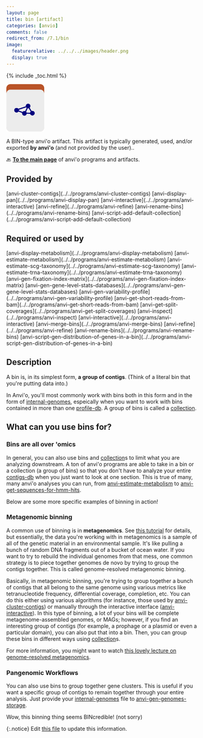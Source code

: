 ```yaml
---
layout: page
title: bin [artifact]
categories: [anvio]
comments: false
redirect_from: /7.1/bin
image:
  featurerelative: ../../../images/header.png
  display: true
---
```



{% include _toc.html %}


<img src="../../images/icons/BIN.png" alt="BIN" style="width:100px; border:none" />

A BIN-type anvi'o artifact. This artifact is typically generated, used, and/or exported **by anvi'o** (and not provided by the user)..

🔙 **[To the main page](../../)** of anvi'o programs and artifacts.

## Provided by


<p style="text-align: left" markdown="1"><span class="artifact-p">[anvi-cluster-contigs](../../programs/anvi-cluster-contigs)</span> <span class="artifact-p">[anvi-display-pan](../../programs/anvi-display-pan)</span> <span class="artifact-p">[anvi-interactive](../../programs/anvi-interactive)</span> <span class="artifact-p">[anvi-refine](../../programs/anvi-refine)</span> <span class="artifact-p">[anvi-rename-bins](../../programs/anvi-rename-bins)</span> <span class="artifact-p">[anvi-script-add-default-collection](../../programs/anvi-script-add-default-collection)</span></p>


## Required or used by


<p style="text-align: left" markdown="1"><span class="artifact-r">[anvi-display-metabolism](../../programs/anvi-display-metabolism)</span> <span class="artifact-r">[anvi-estimate-metabolism](../../programs/anvi-estimate-metabolism)</span> <span class="artifact-r">[anvi-estimate-scg-taxonomy](../../programs/anvi-estimate-scg-taxonomy)</span> <span class="artifact-r">[anvi-estimate-trna-taxonomy](../../programs/anvi-estimate-trna-taxonomy)</span> <span class="artifact-r">[anvi-gen-fixation-index-matrix](../../programs/anvi-gen-fixation-index-matrix)</span> <span class="artifact-r">[anvi-gen-gene-level-stats-databases](../../programs/anvi-gen-gene-level-stats-databases)</span> <span class="artifact-r">[anvi-gen-variability-profile](../../programs/anvi-gen-variability-profile)</span> <span class="artifact-r">[anvi-get-short-reads-from-bam](../../programs/anvi-get-short-reads-from-bam)</span> <span class="artifact-r">[anvi-get-split-coverages](../../programs/anvi-get-split-coverages)</span> <span class="artifact-r">[anvi-inspect](../../programs/anvi-inspect)</span> <span class="artifact-r">[anvi-interactive](../../programs/anvi-interactive)</span> <span class="artifact-r">[anvi-merge-bins](../../programs/anvi-merge-bins)</span> <span class="artifact-r">[anvi-refine](../../programs/anvi-refine)</span> <span class="artifact-r">[anvi-rename-bins](../../programs/anvi-rename-bins)</span> <span class="artifact-r">[anvi-script-gen-distribution-of-genes-in-a-bin](../../programs/anvi-script-gen-distribution-of-genes-in-a-bin)</span></p>


## Description

A bin is, in its simplest form, **a group of contigs**.  (Think of a literal bin that you're putting data into.)

In Anvi'o, you'll most commonly work with bins both in this form and in the form of <span class="artifact-n">[internal-genomes](/software/anvio/help/7.1/artifacts/internal-genomes)</span>, espeically when you want to work with bins contained in more than one <span class="artifact-n">[profile-db](/software/anvio/help/7.1/artifacts/profile-db)</span>. A group of bins is called a <span class="artifact-n">[collection](/software/anvio/help/7.1/artifacts/collection)</span>.

## What can you use bins for?

### Bins are all over 'omics
In general, you can also use bins and <span class="artifact-n">[collection](/software/anvio/help/7.1/artifacts/collection)</span>s to limit what you are analyzing downstream. A ton of anvi'o programs are able to take in a bin or a collection (a group of bins) so that you don't have to analyze your entire <span class="artifact-n">[contigs-db](/software/anvio/help/7.1/artifacts/contigs-db)</span> when you just want to look at one section. This is true of many, many anvi'o analyses you can run, from <span class="artifact-n">[anvi-estimate-metabolism](/software/anvio/help/7.1/programs/anvi-estimate-metabolism)</span> to <span class="artifact-n">[anvi-get-sequences-for-hmm-hits](/software/anvio/help/7.1/programs/anvi-get-sequences-for-hmm-hits)</span>.

Below are some more specific examples of binning in action!

### Metagenomic binning
A common use of binning is in **metagenomics**. See [this tutorial](http://merenlab.org/2016/06/22/anvio-tutorial-v2/) for details, but essentially, the data you're working with in metagenomics is a sample of all of the genetic material in an environmental sample. It's like pulling a bunch of random DNA fragments out of a bucket of ocean water. If you want to try to rebuild the individual genomes from that mess, one common strategy is to piece together genomes de novo by trying to group the contigs together. This is called genome-resolved metagenomic binning.

Basically, in metagenomic binning, you're trying to group together a bunch of contigs that all belong to the same genome using various metrics like tetranucleotide frequency, differential coverage, completion, etc. You can do this either using various algorithms (for instance, those used by <span class="artifact-n">[anvi-cluster-contigs](/software/anvio/help/7.1/programs/anvi-cluster-contigs)</span>) or manually through the interactive interface (<span class="artifact-n">[anvi-interactive](/software/anvio/help/7.1/programs/anvi-interactive)</span>). In this type of binning, a lot of your bins will be complete metagenome-assembled genomes, or MAGs; however, if you find an interesting group of contigs (for example, a prophage or a plasmid or even a particular domain), you can also put that into a bin. Then, you can group these bins in different ways using <span class="artifact-n">[collection](/software/anvio/help/7.1/artifacts/collection)</span>s.

For more information, you might want to watch [this lovely lecture on genome-resolved metagenomics](https://www.youtube.com/watch?v=RjNdHGK4ruo).

### Pangenomic Workflows
You can also use bins to group together gene clusters. This is useful if you want a specific group of contigs to remain together through your entire analysis. Just provide your <span class="artifact-n">[internal-genomes](/software/anvio/help/7.1/artifacts/internal-genomes)</span> file to <span class="artifact-n">[anvi-gen-genomes-storage](/software/anvio/help/7.1/programs/anvi-gen-genomes-storage)</span>.

Wow, this binning thing seems BINcredible! (not sorry)


{:.notice}
Edit [this file](https://github.com/merenlab/anvio/tree/master/anvio/docs/artifacts/bin.md) to update this information.

